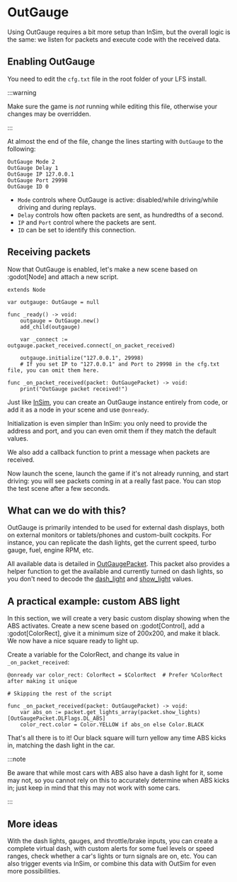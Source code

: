 # OutGauge

Using OutGauge requires a bit more setup than InSim, but the overall logic is the same:
we listen for packets and execute code with the received data.

## Enabling OutGauge

You need to edit the `cfg.txt` file in the root folder of your LFS install.

:::warning

Make sure the game is *not* running while editing this file, otherwise your changes
may be overridden.

:::

At almost the end of the file, change the lines starting with `OutGauge` to the following:

```text
OutGauge Mode 2
OutGauge Delay 1
OutGauge IP 127.0.0.1
OutGauge Port 29998
OutGauge ID 0
```

* `Mode` controls where OutGauge is active: disabled/while driving/while driving and during replays.
* `Delay` controls how often packets are sent, as hundredths of a second.
* `IP` and `Port` control where the packets are sent.
* `ID` can be set to identify this connection.

## Receiving packets

Now that OutGauge is enabled, let's make a new scene based on :godot[Node] and attach a new script.

```gdscript
extends Node

var outgauge: OutGauge = null

func _ready() -> void:
	outgauge = OutGauge.new()
	add_child(outgauge)
	
	var _connect := outgauge.packet_received.connect(_on_packet_received)
	
	outgauge.initialize("127.0.0.1", 29998)
	# If you set IP to "127.0.0.1" and Port to 29998 in the cfg.txt file, you can omit them here.

func _on_packet_received(packet: OutGaugePacket) -> void:
	print("OutGauge packet received!")
```

Just like [InSim](./insim), you can create an OutGauge instance entirely from code, or add it
as a node in your scene and use `@onready`.

Initialization is even simpler than InSim: you only need to provide the address and port, and you
can even omit them if they match the default values.

We also add a callback function to print a message when packets are received.

Now launch the scene, launch the game if it's not already running, and start driving: you will see
packets coming in at a really fast pace. You can stop the test scene after a few seconds.

## What can we do with this?

OutGauge is primarily intended to be used for external dash displays, both on external monitors or
tablets/phones and custom-built cockpits. For instance, you can replicate the dash lights, get the
current speed, turbo gauge, fuel, engine RPM, etc.

All available data is detailed in [OutGaugePacket](../../class_ref/OutGaugePacket). This packet also
provides a helper function to get the available and currently turned on dash lights, so you don't
need to decode the [dash_light](../../class_ref/OutGaugePacket#class_OutGauge_packet_property_dash_lights)
and [show_light](../../class_ref/OutGaugePacket#class_OutGauge_packet_property_show_lights) values.

## A practical example: custom ABS light

In this section, we will create a very basic custom display showing when the ABS activates.
Create a new scene based on :godot[Control], add a :godot[ColorRect], give it a minimum size of
200x200, and make it black. We now have a nice square ready to light up.

Create a variable for the ColorRect, and change its value in `_on_packet_received`:

```gdscript
@onready var color_rect: ColorRect = $ColorRect  # Prefer %ColorRect after making it unique

# Skipping the rest of the script

func _on_packet_received(packet: OutGaugePacket) -> void:
	var abs_on := packet.get_lights_array(packet.show_lights)[OutGaugePacket.DLFlags.DL_ABS]
	color_rect.color = Color.YELLOW if abs_on else Color.BLACK
```

That's all there is to it! Our black square will turn yellow any time ABS kicks in, matching the
dash light in the car.

:::note

Be aware that while most cars with ABS also have a dash light for it, some may not, so you cannot
rely on this to accurately determine when ABS kicks in; just keep in mind that this may not work
with some cars.

:::

## More ideas

With the dash lights, gauges, and throttle/brake inputs, you can create a complete virtual dash,
with custom alerts for some fuel levels or speed ranges, check whether a car's lights or turn signals
are on, etc. You can also trigger events via InSim, or combine this data with OutSim for even more
possibilities.
